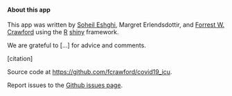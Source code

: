 #### About this app

This app was written by [Soheil Eshghi](http://www.soheileshghi.com/), Margret Erlendsdottir, and [Forrest W. Crawford](http://www.crawfordlab.io) using the [R](http://www.r-project.org) [shiny](http://shiny.rstudio.com/) framework.  

We are grateful to [...] for advice and comments.  

[citation]

Source code at <https://github.com/fcrawford/covid19_icu>. 

Report issues to the [Github issues page](https://github.com/fcrawford/covid19_icu/issues). 






